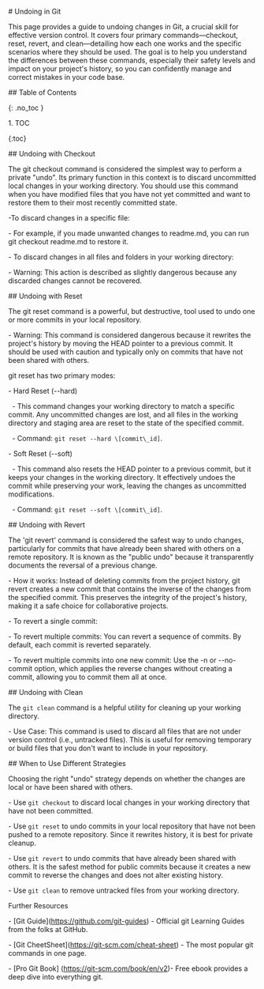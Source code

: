 <!-- prettier-ignore-start -->

\# Undoing in Git



This page provides a guide to undoing changes in Git, a crucial skill for effective version control. It covers four primary commands—checkout, reset, revert, and clean—detailing how each one works and the specific scenarios where they should be used. The goal is to help you understand the differences between these commands, especially their safety levels and impact on your project's history, so you can confidently manage and correct mistakes in your code base.



\## Table of Contents

{: .no\_toc }



1\. TOC

{:toc}



\## Undoing with Checkout

The git checkout command is considered the simplest way to perform a private "undo". Its primary function in this context is to discard uncommitted local changes in your working directory. You should use this command when you have modified files that you have not yet committed and want to restore them to their most recently committed state.



\-To discard changes in a specific file:

\- For example, if you made unwanted changes to readme.md, you can run git checkout readme.md to restore it.

\- To discard changes in all files and folders in your working directory:

\- Warning: This action is described as slightly dangerous because any discarded changes cannot be recovered.



\## Undoing with Reset

The git reset command is a powerful, but destructive, tool used to undo one or more commits in your local repository.

\- Warning: This command is considered dangerous because it rewrites the project's history by moving the HEAD pointer to a previous commit. It should be used with caution and typically only on commits that have not been shared with others.

git reset has two primary modes:

\- Hard Reset (--hard)

&nbsp;   - This command changes your working directory to match a specific commit. Any uncommitted changes are lost, and all files in the working directory and staging area are reset to the state of the specified commit.

&nbsp;   - Command: `git reset --hard \[commit\_id]`.

\- Soft Reset (--soft)

&nbsp;   - This command also resets the HEAD pointer to a previous commit, but it keeps your changes in the working directory. It effectively undoes the commit while preserving your work, leaving the changes as uncommitted modifications.

&nbsp;   - Command: `git reset --soft \[commit\_id]`.



\## Undoing with Revert

The 'git revert' command is considered the safest way to undo changes, particularly for commits that have already been shared with others on a remote repository. It is known as the "public undo" because it transparently documents the reversal of a previous change.

\- How it works: Instead of deleting commits from the project history, git revert creates a new commit that contains the inverse of the changes from the specified commit. This preserves the integrity of the project's history, making it a safe choice for collaborative projects.

\- To revert a single commit:

\- To revert multiple commits: You can revert a sequence of commits. By default, each commit is reverted separately.

\- To revert multiple commits into one new commit: Use the -n or --no-commit option, which applies the reverse changes without creating a commit, allowing you to commit them all at once.



\## Undoing with Clean

The `git clean` command is a helpful utility for cleaning up your working directory.

\- Use Case: This command is used to discard all files that are not under version control (i.e., untracked files). This is useful for removing temporary or build files that you don't want to include in your repository.





\## When to Use Different Strategies

Choosing the right "undo" strategy depends on whether the changes are local or have been shared with others.

\- Use `git checkout` to discard local changes in your working directory that have not been committed.

\- Use `git reset` to undo commits in your local repository that have not been pushed to a remote repository. Since it rewrites history, it is best for private cleanup.

\- Use `git revert` to undo commits that have already been shared with others. It is the safest method for public commits because it creates a new commit to reverse the changes and does not alter existing history.

\- Use `git clean` to remove untracked files from your working directory.





Further Resources

\- \[Git Guide](https://github.com/git-guides) - Official git Learning Guides from the folks at GitHub.

\- \[Git CheetSheet](https://git-scm.com/cheat-sheet) - The most popular git commands in one page.

\- \[Pro Git Book] (https://git-scm.com/book/en/v2)- Free ebook provides a deep dive into everything git.



<!-- prettier-ignore-end -->

